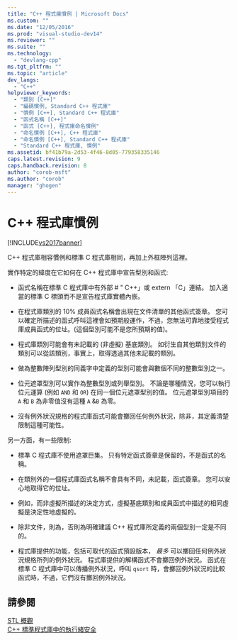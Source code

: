 ```yaml
---
title: "C++ 程式庫慣例 | Microsoft Docs"
ms.custom: ""
ms.date: "12/05/2016"
ms.prod: "visual-studio-dev14"
ms.reviewer: ""
ms.suite: ""
ms.technology: 
  - "devlang-cpp"
ms.tgt_pltfrm: ""
ms.topic: "article"
dev_langs: 
  - "C++"
helpviewer_keywords: 
  - "類別 [C++]"
  - "編碼慣例, Standard C++ 程式庫"
  - "慣例 [C++], Standard C++ 程式庫"
  - "函式名稱 [C++]"
  - "函式 [C++], 程式庫命名慣例"
  - "命名慣例 [C++], C++ 程式庫"
  - "命名慣例 [C++], Standard C++ 程式庫"
  - "Standard C++ 程式庫, 慣例"
ms.assetid: bf41b79a-2d53-4f46-8d05-779358335146
caps.latest.revision: 9
caps.handback.revision: 8
author: "corob-msft"
ms.author: "corob"
manager: "ghogen"
---
```

# C++ 程式庫慣例
[!INCLUDE[vs2017banner](../assembler/inline/includes/vs2017banner.md)]

C\+\+ 程式庫相容慣例和標準 C 程式庫相同，再加上外框陣列這裡。  
  
 實作特定的緯度在它如何在 C\+\+ 程式庫中宣告型別和函式:  
  
-   函式名稱在標準 C 程式庫中有外部 \# " C\+\+」或 extern 「C」連結。  加入適當的標準 C 標頭而不是宣告程式庫實體內嵌。  
  
-   在程式庫類別的 10% 成員函式名稱會出現在文件清單的其他函式簽章。  您可以確定所描述的函式呼叫這裡會如預期般運作，不過，您無法可靠地接受程式庫成員函式的位址。\(這個型別可能不是您所預期的值\)。  
  
-   程式庫類別可能會有未記載的 \(非虛擬\) 基底類別。  如衍生自其他類別文件的類別可以從該類別，事實上，取得透過其他未記載的類別。  
  
-   做為整數陣列型別的同義字中定義的型別可能會與數個不同的整數型別之一。  
  
-   位元遮罩型別可以實作為整數型別或列舉型別。  不論是哪種情況，您可以執行位元運算 \(例如 `AND` 和 `OR`\) 在同一個位元遮罩型別的值。  位元遮罩型別項目的 `A` 和 `B` 為非零值沒有這種 `A` &`B` 為零。  
  
-   沒有例外狀況規格的程式庫函式可能會擲回任何例外狀況，除非，其定義清楚限制這種可能性。  
  
 另一方面，有一些限制:  
  
-   標準 C 程式庫不使用遮罩巨集。  只有特定函式簽章是保留的，不是函式的名稱。  
  
-   在類別外的一個程式庫函式名稱不會具有不同，未記載，函式簽章。  您可以安心地取得它的位址。  
  
-   例如，而非虛擬所描述的決定方式，虛擬基底類別和成員函式中描述的相同虛擬是決定性地虛擬的。  
  
-   除非文件，則為，否則為明確建議 C\+\+ 程式庫所定義的兩個型別一定是不同的。  
  
-   程式庫提供的功能，包括可取代的函式預設版本， *最多* 可以擲回任何例外狀況規格所列的例外狀況。  程式庫提供的解構函式不會擲回例外狀況。  函式在標準 C 程式庫中可以傳播例外狀況，呼叫 `qsort` 時，會擲回例外狀況的比較函式時，不過，它們沒有擲回例外狀況。  
  
## 請參閱  
 [STL 概觀](../standard-library/cpp-standard-library-overview.md)   
 [C\+\+ 標準程式庫中的執行緒安全](../standard-library/thread-safety-in-the-cpp-standard-library.md)